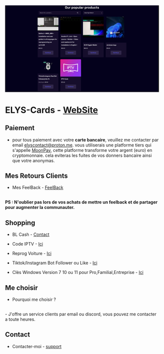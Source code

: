 <p align="center">
<img src="https://github.com/AeX03/ELYS-Cards/blob/main/CDE(61).png"/>
  
# ELYS-Cards - [WebSite](https://elys.mysellix.io/)

## Paiement

 - pour tous paiement avec votre <b>carte bancaire</b>, veuillez me contacter par email <elyscontact@proton.me>.
  vous utiliserais une platforme tiers qui s'appelle [MoonPay](https://www.moonpay.com/fr), cette platforme transforme votre argent (euro) en cryptomonnaie.
  cela eviteras les fuites de vos donners bancaire ainsi que votre anonymas.
  
## Mes Retours Clients

- Mes FeelBack - [FeelBack](https://elys.mysellix.io/feedback)
<br>
<b>PS : N'oublier pas lors de vos achats de mettre un feelback et de partager pour augmenter la communauter.</b>
  
## Shopping

- BL Cash - [Contact](https://img.shields.io/badge/Mon%20mail%20"elyscontact@proton.me",%20mes%20horaires%20-7j%207j%2019h00%2000h00-purple.svg)

- Code IPTV - [Ici](https://elys.mysellix.io/product/63f0964424f36)

- Reprog Voiture - [Ici](https://elys.mysellix.io/product/63acc29296486)

- Tiktok/Instagram Bot Follower ou Like - [Ici](https://elys.mysellix.io/product/63deea35ad8dc)

- Clès Windows Version 7 10 ou 11 pour Pro,Familial,Entreprise - [Ici](https://elys.mysellix.io/product/63de6354b2c27)

## Me choisir

- Pourquoi me choisir ? 
<br>
- J'offre un service clients par email ou discord, vous pouvez me contacter a toute heures.

## Contact

- Contacter-moi - [support](https://elys.mysellix.io/contact)
